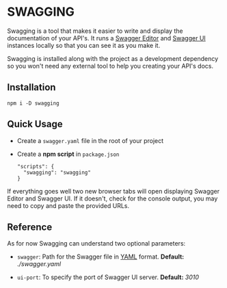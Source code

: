 # SWAGGING

Swagging is a tool that makes it easier to write and display the documentation of your API's. It runs a [Swagger Editor](https://swagger.io/tools/swagger-editor/) and [Swagger UI](https://swagger.io/tools/swagger-ui/) instances locally so that you can see it as you make it.

Swagging is installed along with the project as a development dependency so you won't need any external tool to help you creating your API's docs.

## Installation 

    npm i -D swagging

## Quick Usage

- Create a `swagger.yaml` file in the root of your project
- Create a **npm script** in `package.json`
 
      "scripts": {
		"swagging": "swagging"
	  }

If everything goes well two new browser tabs will open displaying Swagger Editor and Swagger UI. If it doesn't, check for the console output, you may need to copy and paste the provided URLs.

## Reference

As for now Swagging can understand two optional parameters: 

- `swagger`:  Path for the Swagger file in [YAML](https://yaml.org/) format. **Default:** _./swagger.yaml_

- `ui-port`:  To specify the port of Swagger UI server. **Default:** _3010_